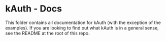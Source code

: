 # kAuth - Docs
This folder contains all documentation for kAuth (with the exception of the examples). If you are looking to find out what kAuth is in a general sense, see the README at the root of this repo.

